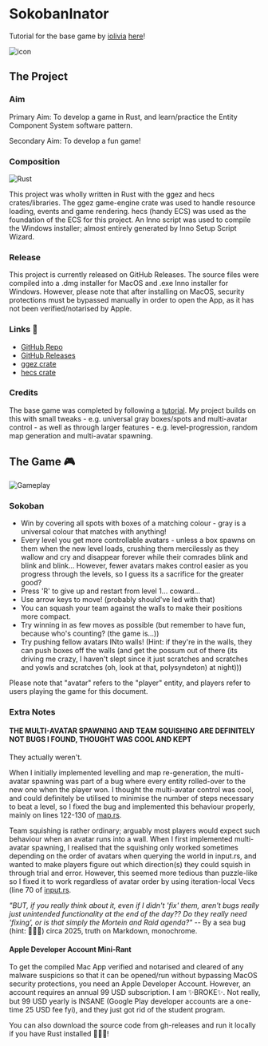 # SokobanInator
Tutorial for the base game by [iolivia](https://github.com/iolivia) [here](https://sokoban.iolivia.me/c01-00-intro)!

![icon](https://i.imgur.com/G7UilyN.png)

## The Project

### Aim
Primary Aim: To develop a game in Rust, and learn/practice the Entity Component System software pattern.

Secondary Aim: To develop a fun game!

### Composition
![Rust](https://img.shields.io/badge/Rust-000000?logo=rust&logoColor=white)

This project was wholly written in Rust with the ggez and hecs crates/libraries. The ggez game-engine crate was used to handle resource loading, events and game rendering. hecs (handy ECS) was used as the foundation of the ECS for this project. An Inno script was used to compile the Windows installer; almost entirely generated by Inno Setup Script Wizard.

### Release
This project is currently released on GitHub Releases. The source files were compiled into a .dmg installer for MacOS and .exe Inno installer for Windows. However, please note that after installing on MacOS, security protections must be bypassed manually in order to open the App, as it has not been verified/notarised by Apple.

### Links 🔗
- [GitHub Repo](https://github.com/Felix-Lin-8864/sokoban-inator/tree/main)
- [GitHub Releases](https://github.com/Felix-Lin-8864/sokoban-inator/releases/tag/v1.0.0)
- [ggez crate](https://docs.rs/ggez/latest/ggez/index.html)
- [hecs crate](https://docs.rs/hecs/latest/hecs/)

### Credits
The base game was completed by following a [tutorial](https://sokoban.iolivia.me/c01-00-intro). My project builds on this with small tweaks - e.g. universal gray boxes/spots and multi-avatar control - as well as through larger features - e.g. level-progression, random map generation and multi-avatar spawning.

## The Game 🎮
![Gameplay](https://media2.giphy.com/media/v1.Y2lkPTc5MGI3NjExcHlhdDNxczB3aXI0azRxaGs5aGtzNWt5a3IwajhqYXozeXZyYjRvOSZlcD12MV9pbnRlcm5hbF9naWZfYnlfaWQmY3Q9Zw/grAtyVu0eMcHgynkJ0/giphy.gif)

### Sokoban
- Win by covering all spots with boxes of a matching colour - gray is a universal colour that matches with anything!
- Every level you get more controllable avatars  - unless a box spawns on them when the new level loads, crushing them mercilessly as they wallow and cry and disappear forever while their comrades blink and blink and blink... However, fewer avatars makes control easier as you progress through the levels, so I guess its a sacrifice for the greater good?
- Press 'R' to give up and restart from level 1... coward...
- Use arrow keys to move! (probably should've led with that)
- You can squash your team against the walls to make their positions more compact.
- Try winning in as few moves as possible (but remember to have fun, because who's counting? (the game is...))
- Try pushing fellow avatars INto walls! (Hint: if they're in the walls, they can push boxes off the walls (and get the possum out of there (its driving me crazy, I haven't slept since it just scratches and scratches and yowls and scratches (oh, look at that, polysyndeton) at night)))

Please note that "avatar" refers to the "player" entity, and players refer to users playing the game for this document.

### Extra Notes
#### **THE MULTI-AVATAR SPAWNING AND TEAM SQUISHING ARE DEFINITELY NOT BUGS I FOUND, THOUGHT WAS COOL AND KEPT**

They actually weren't.

When I initially implemented levelling and map re-generation, the multi-avatar spawning was part of a bug where every entity rolled-over to the new one when the player won. I thought the multi-avatar control was cool, and could definitely be utilised to minimise the number of steps necessary to beat a level, so I fixed the bug and implemented this behaviour properly, mainly on lines 122-130 of [map.rs](https://github.com/Felix-Lin-8864/sokoban-inator/blob/v1.0.0/src/map.rs).

Team squishing is rather ordinary; arguably most players would expect such behaviour when an avatar runs into a wall. When I first implemented multi-avatar spawning, I realised that the squishing only worked sometimes depending on the order of avatars when querying the world in input.rs, and wanted to make players figure out which direction(s) they could squish in through trial and error. However, this seemed more tedious than puzzle-like so I fixed it to work regardless of avatar order by using iteration-local Vecs (line 70 of [input.rs](https://github.com/Felix-Lin-8864/sokoban-inator/blob/v1.0.0/src/systems/input.rs).

*"BUT, if you really think about it, even if I didn't 'fix' them, aren't bugs really just unintended functionality at the end of the day?? Do they really need 'fixing', or is that simply the Mortein and Raid agenda?"*
-- By a sea bug (hint: 🦞🦀🦐) circa 2025, truth on Markdown, monochrome.

#### Apple Developer Account Mini-Rant
To get the compiled Mac App verified and notarised and cleared of any malware suspicions so that it can be opened/run without bypassing MacOS security protections, you need an Apple Developer Account. However, an account requires an annual 99 USD subscription. I am ✨BROKE✨. Not really, but 99 USD yearly is INSANE (Google Play developer accounts are a one-time 25 USD fee fyi), and they just got rid of the student program. 

You can also download the source code from gh-releases and run it locally if you have Rust installed 🦀🦀🦀!